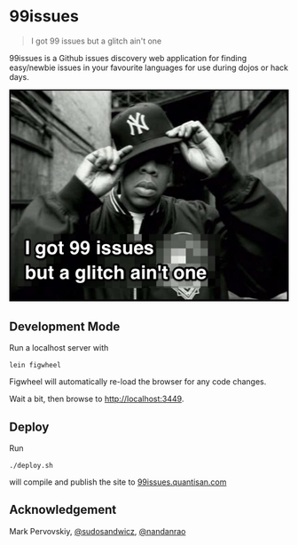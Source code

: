 # 99issues

>  I got 99 issues but a glitch ain't one

99issues is a Github issues discovery web application for finding easy/newbie issues in your favourite languages for use during dojos or hack days.

![I got 99 issues](/resources/public/img/jayz-tagline.jpg)

## Development Mode

Run a localhost server with

```
lein figwheel
```

Figwheel will automatically re-load the browser for any code changes.

Wait a bit, then browse to [http://localhost:3449](http://localhost:3449).

## Deploy

Run

```
./deploy.sh
```

will compile and publish the site to [99issues.quantisan.com](http://99issues.quantisan.com/)

## Acknowledgement

Mark Pervovskiy, [@sudosandwicz](https://twitter.com/sudosandwicz), [@nandanrao](https://twitter.com/nandanrao)

